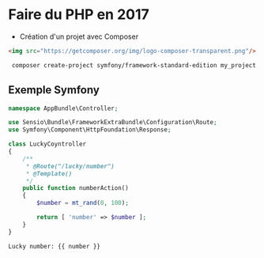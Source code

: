 # Faire du PHP en 2017

<!-- .slide: class="page-title" -->

* Création d'un projet avec Composer

```html
<img src="https://getcomposer.org/img/logo-composer-transparent.png"/>
```

```bash
 composer create-project symfony/framework-standard-edition my_project
```



## Exemple Symfony
```php
namespace AppBundle\Controller;

use Sensio\Bundle\FrameworkExtraBundle\Configuration\Route;
use Symfony\Component\HttpFoundation\Response;

class LuckyCoyntroller
{
    /**
     * @Route("/lucky/number")
     * @Template()
     */
    public function numberAction()
    {
        $number = mt_rand(0, 100);

        return [ 'number' => $number ];
    }
}
```

```twig
Lucky number: {{ number }}
```
